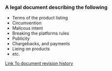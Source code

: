 ### A legal document describing the following

- Terms of the product listing
- Circumvention
- Malicous intent
- Breaking the platforms rules
- Publicity
- Chargebacks, and payments
- Lieing on products
- etc.


[Link To document revision history](https://github.com/exchangebees/legal)
